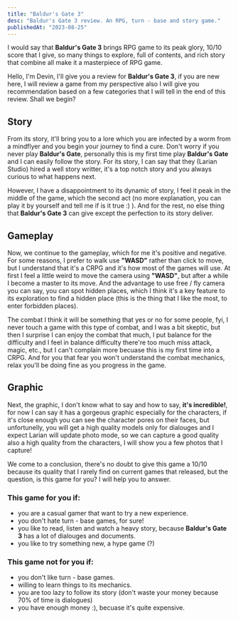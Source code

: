 ```yaml
---
title: "Baldur's Gate 3"
desc: "Baldur's Gate 3 review. An RPG, turn - base and story game."
publishedAt: "2023-08-25"
---
```

I would say that **Baldur's Gate 3** brings RPG game to its peak glory, 10/10 score that I give, so many things to explore, full of contents, and rich story that combine all make it a masterpiece of RPG game.

Hello, I'm Devin, I'll give you a review for **Baldur's Gate 3**, if you are new here, I will review a game from my perspective also I will give you recommendation based on a few categories that I will tell in the end of this review. Shall we begin?

<GithubImage path="baldur'sgate3/public/1.png" alt="Llia"/>

## Story

From its story, it'll bring you to a lore which you are infected by a worm from a mindflyer and you begin your journey to find a cure. Don't worry if you never play **Baldur's Gate**, personally this is my first time play **Baldur's Gate** and I can easily follow the story. For its story, I can say that they (Larian Studio) hired a well story writter, it's a top notch story and you always curious to what happens next.

However, I have a disappointment to its dynamic of story, I feel it peak in the middle of the game, which the second act (no more explanation, you can play it by yourself and tell me if is it true :) ). And for the rest, no else thing that **Baldur's Gate 3** can give except the perfection to its story deliver.

<YoutubeVideo code="" title="Baldur's Gate 3 Gameplay" aspect={16/9}/>

## Gameplay

Now, we continue to the gameplay, which for me it's positive and negative. For some reasons, I prefer to walk use **"WASD"** rather than click to move, but I understand that it's a CRPG and it's how most of the games will use. At first I feel a little weird to move the camera using **"WASD"**, but after a while I become a master to its move. And the advantage to use free / fly camera you can say, you can spot hidden places, which I think it's a key feature to its exploration to find a hidden place (this is the thing that I like the most, to enter forbidden places).

The combat I think it will be something that yes or no for some people, fyi, I never touch a game with this type of combat, and I was a bit skeptic, but then I surprise I can enjoy the combat that much, I put balance for the difficulty and I feel in balance difficulty there're too much miss attack, magic, etc., but I can't complain more becuase this is my first time into a CRPG. And for you that fear you won't understand the combat mechanics, relax you'll be doing fine as you progress in the game.

<GithubImage path="baldur'sgate3/public/2.png" alt="The team"/>

## Graphic

Next, the graphic, I don't know what to say and how to say, **it's incredible!**, for now I can say it has a gorgeous graphic especially for the characters, if it's close enough you can see the character pores on their faces, but unfortunelly, you will get a high quality models only for dialouges and I expect Larian will update photo mode, so we can capture a good quality also a high quality from the characters, I will show you a few photos that I capture!

<GithubImage path="baldur'sgate3/public/3.png" alt="Shadowheart"/>

<GithubImage path="baldur'sgate3/public/4.png" alt="Llia in a Bar"/>

<GithubImage path="baldur'sgate3/public/5.png" alt="Shadowheart Close Up"/>

We come to a conclusion, there's no doubt to give this game a 10/10 because its quality that I rarely find on current games that released, but the question, is this game for you? I will help you to answer.

### This game for you if:

- you are a casual gamer that want to try a new experience.
- you don't hate turn - base games, for sure!
- you like to read, listen and watch a heavy story, because **Baldur's Gate 3** has a lot of dialouges and documents.
- you like to try something new, a hype game (?)


### This game not for you if:

- you don't like turn - base games.
- willing to learn things to its mechanics.
- you are too lazy to follow its story (don't waste your money because 70% of time is dialogues)
- you have enough money :), becuase it's quite expensive.


